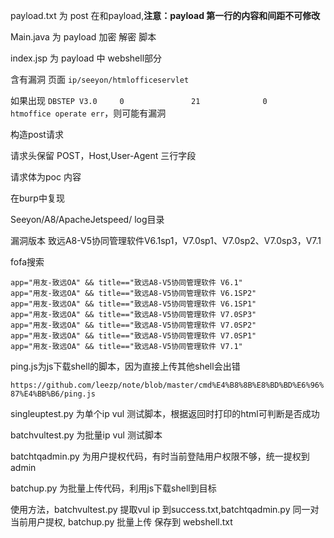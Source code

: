 payload.txt 为 post 在和payload,**注意：payload 第一行的内容和间距不可修改**

Main.java 为 payload 加密 解密 脚本

index.jsp 为 payload 中 webshell部分


含有漏洞 页面
```ip/seeyon/htmlofficeservlet```

如果出现 ```DBSTEP V3.0     0               21              0               htmoffice operate err```，则可能有漏洞

构造post请求

请求头保留 POST，Host,User-Agent 三行字段

请求体为poc 内容

在burp中复现

Seeyon/A8/ApacheJetspeed/   log目录

漏洞版本 致远A8-V5协同管理软件V6.1sp1，V7.0sp1、V7.0sp2、V7.0sp3，V7.1

fofa搜索

```
app="用友-致远OA" && title=="致远A8-V5协同管理软件 V6.1"     
app="用友-致远OA" && title=="致远A8-V5协同管理软件 V6.1SP2"  
app="用友-致远OA" && title=="致远A8-V5协同管理软件 V6.1SP1"  
app="用友-致远OA" && title=="致远A8-V5协同管理软件 V7.0SP3"
app="用友-致远OA" && title=="致远A8-V5协同管理软件 V7.0SP2"  
app="用友-致远OA" && title=="致远A8-V5协同管理软件 V7.0SP1" 
app="用友-致远OA" && title=="致远A8-V5协同管理软件 V7.1"
```

ping.js为js下载shell的脚本，因为直接上传其他shell会出错   

```https://github.com/leezp/note/blob/master/cmd%E4%B8%8B%E8%BD%BD%E6%96%87%E4%BB%B6/ping.js```

singleuptest.py 为单个ip vul 测试脚本，根据返回时打印的html可判断是否成功

batchvultest.py 为批量ip vul 测试脚本

batchtqadmin.py 为用户提权代码，有时当前登陆用户权限不够，统一提权到admin

batchup.py      为批量上传代码，利用js下载shell到目标

使用方法，batchvultest.py 提取vul ip 到success.txt,batchtqadmin.py 同一对当前用户提权, batchup.py 批量上传 保存到 webshell.txt


